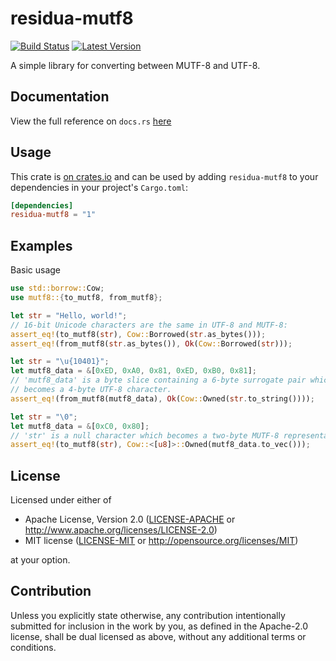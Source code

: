# residua-mutf8

[![Build Status]][actions]
[![Latest Version]][crates.io]

A simple library for converting between MUTF-8 and UTF-8.

[Build Status]: https://img.shields.io/github/workflow/status/residua/mutf8/ci?logo=github
[actions]: https://github.com/residua/mutf8/actions/workflows/ci.yml
[Latest Version]: https://img.shields.io/crates/v/residua-mutf8?logo=rust
[crates.io]: https://crates.io/crates/residua-mutf8

## Documentation

View the full reference on `docs.rs` [here](https://docs.rs/residua-mutf8)

## Usage

This crate is [on crates.io][crates] and can be used by adding `residua-mutf8`
to your dependencies in your project's `Cargo.toml`:

```toml
[dependencies]
residua-mutf8 = "1"
```

[crates]: https://crates.io/crates/residua-mutf8

## Examples

Basic usage

```rust
use std::borrow::Cow;
use mutf8::{to_mutf8, from_mutf8};

let str = "Hello, world!";
// 16-bit Unicode characters are the same in UTF-8 and MUTF-8:
assert_eq!(to_mutf8(str), Cow::Borrowed(str.as_bytes()));
assert_eq!(from_mutf8(str.as_bytes()), Ok(Cow::Borrowed(str)));

let str = "\u{10401}";
let mutf8_data = &[0xED, 0xA0, 0x81, 0xED, 0xB0, 0x81];
// 'mutf8_data' is a byte slice containing a 6-byte surrogate pair which
// becomes a 4-byte UTF-8 character.
assert_eq!(from_mutf8(mutf8_data), Ok(Cow::Owned(str.to_string())));

let str = "\0";
let mutf8_data = &[0xC0, 0x80];
// 'str' is a null character which becomes a two-byte MUTF-8 representation.
assert_eq!(to_mutf8(str), Cow::<[u8]>::Owned(mutf8_data.to_vec()));
```

## License

Licensed under either of

-   Apache License, Version 2.0
    ([LICENSE-APACHE](LICENSE-APACHE) or http://www.apache.org/licenses/LICENSE-2.0)
-   MIT license
    ([LICENSE-MIT](LICENSE-MIT) or http://opensource.org/licenses/MIT)

at your option.

## Contribution

Unless you explicitly state otherwise, any contribution intentionally submitted
for inclusion in the work by you, as defined in the Apache-2.0 license, shall be
dual licensed as above, without any additional terms or conditions.
